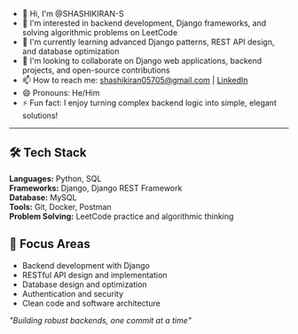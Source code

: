 - 👋 Hi, I'm @SHASHIKIRAN-S
- 👀 I'm interested in backend development, Django frameworks, and solving algorithmic problems on LeetCode
- 🌱 I'm currently learning advanced Django patterns, REST API design, and database optimization
- 💞️ I'm looking to collaborate on Django web applications, backend projects, and open-source contributions
- 📫 How to reach me: shashikiran05705@gmail.com | [LinkedIn](www.linkedin.com/in/shashikiran-s-dev)
- 😄 Pronouns: He/Him
- ⚡ Fun fact: I enjoy turning complex backend logic into simple, elegant solutions!

<!---
SHASHIKIRAN-S/SHASHIKIRAN-S is a ✨ special ✨ repository because its `README.md` (this file) appears on your GitHub profile.
You can click the Preview link to take a look at your changes.
--->

---

## 🛠️ Tech Stack
**Languages:** Python, SQL  
**Frameworks:** Django, Django REST Framework  
**Database:** MySQL  
**Tools:** Git, Docker, Postman  
**Problem Solving:** LeetCode practice and algorithmic thinking

## 🎯 Focus Areas
- Backend development with Django
- RESTful API design and implementation
- Database design and optimization
- Authentication and security
- Clean code and software architecture

*"Building robust backends, one commit at a time"*
